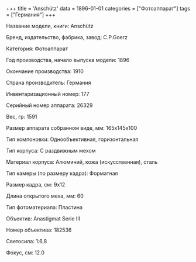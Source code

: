 +++
title = 'Anschütz'
data = 1896-01-01
categories = ["Фотоаппарат"]
tags = ["Германия"]
+++

Название модели, книги: Anschütz

Бренд, издательство, фабрика, завод: C.P.Goerz

Категория: Фотоаппарат

Год производства, начало выпуска модели: 1896

Окончание производства: 1910

Страна производитель: Германия

Инвентаризационный номер: 177

Серийный номер аппарата: 26329

Вес, гр: 1591

Размер аппарата  собранном виде, мм: 165x145x100

Тип компоновки: Однообъективная, горизонтальная

Тип корпуса: С раздвижным мехом

Материал корпуса: Алюминий, кожа (искусственная), сталь

Тип камеры (по размеру кадра): Форматная

Размер кадра, см: 9х12

Длина открытого меха, мм: 60

Тип фотоматериала: Пластина

Объектив: Anastigmat Serie III

Номер объектива: 182536

Светосила: 1:6,8

Фокус, см: 12.0

